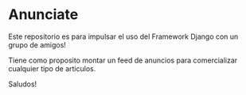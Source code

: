# Anunciate
Este repositorio es para impulsar el uso del Framework Django
con un grupo de amigos!

Tiene como proposito montar un feed de anuncios 
para comercializar cualquier tipo de articulos.

Saludos!
